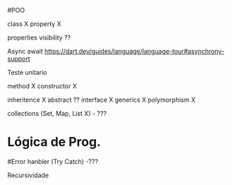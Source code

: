 #POO

class X
property X

properties visibility   ??


Async await 
https://dart.dev/guides/language/language-tour#asynchrony-support

Teste unitario

method X
constructor X

inheritence X
abstract ??
interface X
generics X
polymorphism X

collections (Set, Map, List X) - ??? 

# Lógica de Prog.

#Error hanbler (Try Catch)  -???

Recursividade


